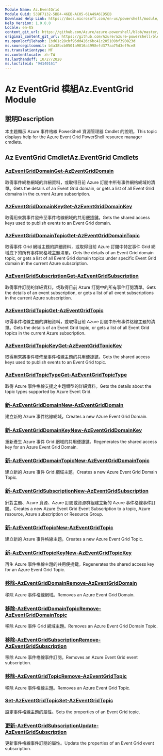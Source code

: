 ```yaml
---
Module Name: Az.EventGrid
Module Guid: 53BF7132-5BB4-46EB-AC05-61A49A6CD5EB
Download Help Link: https://docs.microsoft.com/en-us/powershell/module/az.eventgrid
Help Version: 1.0.0.0
Locale: en-US
content_git_url: https://github.com/Azure/azure-powershell/blob/master/src/EventGrid/EventGrid/help/Az.EventGrid.md
original_content_git_url: https://github.com/Azure/azure-powershell/blob/master/src/EventGrid/EventGrid/help/Az.EventGrid.md
ms.openlocfilehash: 1bd61c28cbf96dd426c6bc41c205109bf390823d
ms.sourcegitcommit: b4a38bcb0501a9016a4998efd377aa75d3ef9ce8
ms.translationtype: MT
ms.contentlocale: zh-TW
ms.lasthandoff: 10/27/2020
ms.locfileid: "94140161"
---
```

# <span data-ttu-id="70da2-101">Az EventGrid 模組</span><span class="sxs-lookup"><span data-stu-id="70da2-101">Az.EventGrid Module</span></span>
## <span data-ttu-id="70da2-102">說明</span><span class="sxs-lookup"><span data-stu-id="70da2-102">Description</span></span>
<span data-ttu-id="70da2-103">本主題顯示 Azure 事件格線 PowerShell 資源管理器 Cmdlet 的說明。</span><span class="sxs-lookup"><span data-stu-id="70da2-103">This topic displays help for the Azure Event Grid PowerShell resource manager cmdlets.</span></span>

## <span data-ttu-id="70da2-104">Az EventGrid Cmdlet</span><span class="sxs-lookup"><span data-stu-id="70da2-104">Az.EventGrid Cmdlets</span></span>
### [<span data-ttu-id="70da2-105">AzEventGridDomain</span><span class="sxs-lookup"><span data-stu-id="70da2-105">Get-AzEventGridDomain</span></span>](Get-AzEventGridDomain.md)
<span data-ttu-id="70da2-106">取得事件網格網域的詳細資料，或取得目前 Azure 訂閱中所有事件網格網域的清單。</span><span class="sxs-lookup"><span data-stu-id="70da2-106">Gets the details of an Event Grid domain, or gets a list of all Event Grid domains in the current Azure subscription.</span></span>

### [<span data-ttu-id="70da2-107">AzEventGridDomainKey</span><span class="sxs-lookup"><span data-stu-id="70da2-107">Get-AzEventGridDomainKey</span></span>](Get-AzEventGridDomainKey.md)
<span data-ttu-id="70da2-108">取得用來將事件發佈至事件格線網域的共用便捷鍵。</span><span class="sxs-lookup"><span data-stu-id="70da2-108">Gets the shared access keys used to publish events to an Event Grid domain.</span></span>

### [<span data-ttu-id="70da2-109">AzEventGridDomainTopic</span><span class="sxs-lookup"><span data-stu-id="70da2-109">Get-AzEventGridDomainTopic</span></span>](Get-AzEventGridDomainTopic.md)
<span data-ttu-id="70da2-110">取得事件 Grid 網域主題的詳細資料，或取得目前 Azure 訂閱中特定事件 Grid 網域底下的所有事件網格域主題清單。</span><span class="sxs-lookup"><span data-stu-id="70da2-110">Gets the details of an Event Grid domain topic, or gets a list of all Event Grid domain topics under specific Event Grid domain in the current Azure subscription.</span></span>

### [<span data-ttu-id="70da2-111">AzEventGridSubscription</span><span class="sxs-lookup"><span data-stu-id="70da2-111">Get-AzEventGridSubscription</span></span>](Get-AzEventGridSubscription.md)
<span data-ttu-id="70da2-112">取得事件訂閱的詳細資料，或取得目前 Azure 訂閱中的所有事件訂閱清單。</span><span class="sxs-lookup"><span data-stu-id="70da2-112">Gets the details of an event subscription, or gets a list of all event subscriptions in the current Azure subscription.</span></span>

### [<span data-ttu-id="70da2-113">AzEventGridTopic</span><span class="sxs-lookup"><span data-stu-id="70da2-113">Get-AzEventGridTopic</span></span>](Get-AzEventGridTopic.md)
<span data-ttu-id="70da2-114">取得事件格線主題的詳細資料，或取得目前 Azure 訂閱中所有事件格線主題的清單。</span><span class="sxs-lookup"><span data-stu-id="70da2-114">Gets the details of an Event Grid topic, or gets a list of all Event Grid topics in the current Azure subscription.</span></span>

### [<span data-ttu-id="70da2-115">AzEventGridTopicKey</span><span class="sxs-lookup"><span data-stu-id="70da2-115">Get-AzEventGridTopicKey</span></span>](Get-AzEventGridTopicKey.md)
<span data-ttu-id="70da2-116">取得用來將事件發佈至事件格線主題的共用便捷鍵。</span><span class="sxs-lookup"><span data-stu-id="70da2-116">Gets the shared access keys used to publish events to an Event Grid topic.</span></span>

### [<span data-ttu-id="70da2-117">AzEventGridTopicType</span><span class="sxs-lookup"><span data-stu-id="70da2-117">Get-AzEventGridTopicType</span></span>](Get-AzEventGridTopicType.md)
<span data-ttu-id="70da2-118">取得 Azure 事件格線支援之主題類型的詳細資料。</span><span class="sxs-lookup"><span data-stu-id="70da2-118">Gets the details about the topic types supported by Azure Event Grid.</span></span>

### [<span data-ttu-id="70da2-119">新-AzEventGridDomain</span><span class="sxs-lookup"><span data-stu-id="70da2-119">New-AzEventGridDomain</span></span>](New-AzEventGridDomain.md)
<span data-ttu-id="70da2-120">建立新的 Azure 事件格線網域。</span><span class="sxs-lookup"><span data-stu-id="70da2-120">Creates a new Azure Event Grid Domain.</span></span>

### [<span data-ttu-id="70da2-121">新-AzEventGridDomainKey</span><span class="sxs-lookup"><span data-stu-id="70da2-121">New-AzEventGridDomainKey</span></span>](New-AzEventGridDomainKey.md)
<span data-ttu-id="70da2-122">重新產生 Azure 事件 Grid 網域的共用便捷鍵。</span><span class="sxs-lookup"><span data-stu-id="70da2-122">Regenerates the shared access key for an Azure Event Grid Domain.</span></span>

### [<span data-ttu-id="70da2-123">新-AzEventGridDomainTopic</span><span class="sxs-lookup"><span data-stu-id="70da2-123">New-AzEventGridDomainTopic</span></span>](New-AzEventGridDomainTopic.md)
<span data-ttu-id="70da2-124">建立新的 Azure 事件 Grid 網域主題。</span><span class="sxs-lookup"><span data-stu-id="70da2-124">Creates a new Azure Event Grid Domain Topic.</span></span>

### [<span data-ttu-id="70da2-125">新-AzEventGridSubscription</span><span class="sxs-lookup"><span data-stu-id="70da2-125">New-AzEventGridSubscription</span></span>](New-AzEventGridSubscription.md)
<span data-ttu-id="70da2-126">針對主題、Azure 資源、Azure 訂閱或資源群組建立新的 Azure 事件格線事件訂閱。</span><span class="sxs-lookup"><span data-stu-id="70da2-126">Creates a new Azure Event Grid Event Subscription to a topic, Azure resource, Azure subscription or Resource Group.</span></span>

### [<span data-ttu-id="70da2-127">新-AzEventGridTopic</span><span class="sxs-lookup"><span data-stu-id="70da2-127">New-AzEventGridTopic</span></span>](New-AzEventGridTopic.md)
<span data-ttu-id="70da2-128">建立新的 Azure 事件格線主題。</span><span class="sxs-lookup"><span data-stu-id="70da2-128">Creates a new Azure Event Grid Topic.</span></span>

### [<span data-ttu-id="70da2-129">新-AzEventGridTopicKey</span><span class="sxs-lookup"><span data-stu-id="70da2-129">New-AzEventGridTopicKey</span></span>](New-AzEventGridTopicKey.md)
<span data-ttu-id="70da2-130">再生 Azure 事件格線主題的共用便捷鍵。</span><span class="sxs-lookup"><span data-stu-id="70da2-130">Regenerates the shared access key for an Azure Event Grid Topic.</span></span>

### [<span data-ttu-id="70da2-131">移除-AzEventGridDomain</span><span class="sxs-lookup"><span data-stu-id="70da2-131">Remove-AzEventGridDomain</span></span>](Remove-AzEventGridDomain.md)
<span data-ttu-id="70da2-132">移除 Azure 事件格線網域。</span><span class="sxs-lookup"><span data-stu-id="70da2-132">Removes an Azure Event Grid Domain.</span></span>

### [<span data-ttu-id="70da2-133">移除-AzEventGridDomainTopic</span><span class="sxs-lookup"><span data-stu-id="70da2-133">Remove-AzEventGridDomainTopic</span></span>](Remove-AzEventGridDomainTopic.md)
<span data-ttu-id="70da2-134">移除 Azure 事件 Grid 網域主題。</span><span class="sxs-lookup"><span data-stu-id="70da2-134">Removes an Azure Event Grid Domain Topic.</span></span>

### [<span data-ttu-id="70da2-135">移除-AzEventGridSubscription</span><span class="sxs-lookup"><span data-stu-id="70da2-135">Remove-AzEventGridSubscription</span></span>](Remove-AzEventGridSubscription.md)
<span data-ttu-id="70da2-136">移除 Azure 事件格線事件訂閱。</span><span class="sxs-lookup"><span data-stu-id="70da2-136">Removes an Azure Event Grid event subscription.</span></span>

### [<span data-ttu-id="70da2-137">移除-AzEventGridTopic</span><span class="sxs-lookup"><span data-stu-id="70da2-137">Remove-AzEventGridTopic</span></span>](Remove-AzEventGridTopic.md)
<span data-ttu-id="70da2-138">移除 Azure 事件格線主題。</span><span class="sxs-lookup"><span data-stu-id="70da2-138">Removes an Azure Event Grid Topic.</span></span>

### [<span data-ttu-id="70da2-139">Set-AzEventGridTopic</span><span class="sxs-lookup"><span data-stu-id="70da2-139">Set-AzEventGridTopic</span></span>](Set-AzEventGridTopic.md)
<span data-ttu-id="70da2-140">設定事件格線主題的屬性。</span><span class="sxs-lookup"><span data-stu-id="70da2-140">Sets the properties of an Event Grid topic.</span></span>

### [<span data-ttu-id="70da2-141">更新-AzEventGridSubscription</span><span class="sxs-lookup"><span data-stu-id="70da2-141">Update-AzEventGridSubscription</span></span>](Update-AzEventGridSubscription.md)
<span data-ttu-id="70da2-142">更新事件格線事件訂閱的屬性。</span><span class="sxs-lookup"><span data-stu-id="70da2-142">Update the properties of an Event Grid event subscription.</span></span>


